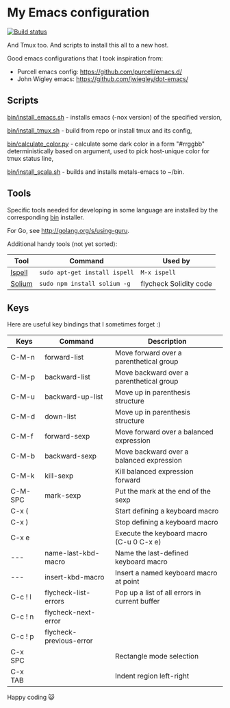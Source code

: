 My Emacs configuration
======================

[![Build status]](https://travis-ci.org/denisglotov/.emacs.d)

[Build status]: https://travis-ci.org/denisglotov/.emacs.d.svg?branch=master

And Tmux too. And scripts to install this all to a new host.

Good emacs configurations that I took inspiration from:

* Purcell emacs config: https://github.com/purcell/emacs.d/
* John Wigley emacs: https://github.com/jwiegley/dot-emacs/


Scripts
-------

[bin/install_emacs.sh] - installs emacs (-nox version) of the specified
version,

[bin/install_tmux.sh] - build from repo or install tmux and its config,

[bin/calculate_color.py] - calculate some dark color in a form "#rrggbb"
deterministically based on argument, used to pick host-unique color for tmux
status line,

[bin/install_scala.sh] - builds and installs metals-emacs to ~/bin.


[bin/install_emacs.sh]: bin/install_emacs.sh
[bin/install_tmux.sh]: bin/install_tmux.sh
[bin/calculate_color.py]: bin/calculate_color.py
[bin/install_scala.sh]: bin/install_scala.sh


Tools
-----

Specific tools needed for developing in some language are installed by the
corresponding [bin](bin/) installer.

For Go, see http://golang.org/s/using-guru.

Additional handy tools (not yet sorted):

Tool         |  Command                               |  Used by
------------ | -------------------------------------- | -----------------------
[Ispell][]   | `sudo apt-get install ispell`          | `M-x ispell`
[Solium][]   | `sudo npm install solium -g`           | flycheck Solidity code

[Ispell]: https://www.gnu.org/software/ispell/
[Solium]: https://github.com/duaraghav8/Solium


Keys
----

Here are useful key bindings that I sometimes forget :)

Keys    | Command                 | Description
------- | ----------------------- | -------------------------------------------
C-M-n   | forward-list            | Move forward over a parenthetical group
C-M-p   | backward-list           | Move backward over a parenthetical group
C-M-u   | backward-up-list        | Move up in parenthesis structure
C-M-d   | down-list               | Move up in parenthesis structure
C-M-f   | forward-sexp            | Move forward over a balanced expression
C-M-b   | backward-sexp           | Move backward over a balanced expression
C-M-k   | kill-sexp               | Kill balanced expression forward
C-M-SPC | mark-sexp               | Put the mark at the end of the sexp
C-x (   |                         | Start defining a keyboard macro
C-x )   |                         | Stop defining a keyboard macro
C-x e   |                         | Execute the keyboard macro (C-u 0 C-x e)
---     | name-last-kbd-macro     | Name the last-defined keyboard macro
---     | insert-kbd-macro        | Insert a named keyboard macro at point
C-c ! l | flycheck-list-errors    | Pop up a list of all errors in current buffer
C-c ! n | flycheck-next-error     |
C-c ! p | flycheck-previous-error |
C-x SPC |                         | Rectangle mode selection
C-x TAB |                         | Indent region left-right

Happy coding 😺
